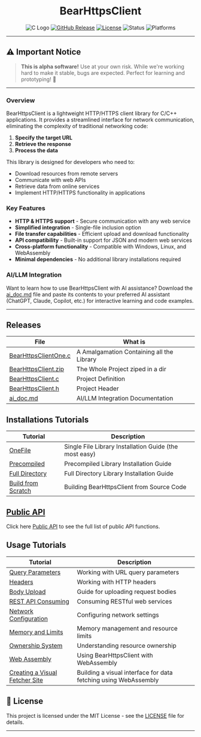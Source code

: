 <div align="center">

# BearHttpsClient
![C Logo](https://img.shields.io/badge/BearHttpsClient-0.6.0-blue?style=for-the-badge&logo=c)
[![GitHub Release](https://img.shields.io/github/release/OUIsolutions/BearHttpsClient.svg?style=for-the-badge)](https://github.com/OUIsolutions/BearHttpsClient/releases)
[![License](https://img.shields.io/badge/License-MIT-green.svg?style=for-the-badge)](https://github.com/OUIsolutions/BearHttpsClient/blob/main/LICENSE)
![Status](https://img.shields.io/badge/Status-Alpha-orange?style=for-the-badge)
![Platforms](https://img.shields.io/badge/Platforms-Windows%20|%20Linux%20|%20WebAssembly-lightgrey?style=for-the-badge)

</div>

---

## ⚠️ Important Notice

> **This is alpha software!** Use at your own risk. While we're working hard to make it stable, bugs are expected. Perfect for learning and prototyping! 🧪

---

### Overview

BearHttpsClient is a lightweight HTTP/HTTPS client library for C/C++ applications. It provides a streamlined interface for network communication, eliminating the complexity of traditional networking code:

1. **Specify the target URL** 
2. **Retrieve the response**
3. **Process the data**

This library is designed for developers who need to:
- Download resources from remote servers
- Communicate with web APIs
- Retrieve data from online services
- Implement HTTP/HTTPS functionality in applications

### Key Features

- **HTTP & HTTPS support** - Secure communication with any web service
- **Simplified integration** - Single-file inclusion option
- **File transfer capabilities** - Efficient upload and download functionality
- **API compatibility** - Built-in support for JSON and modern web services
- **Cross-platform functionality** - Compatible with Windows, Linux, and WebAssembly
- **Minimal dependencies** - No additional library installations required

### AI/LLM Integration

Want to learn how to use BearHttpsClient with AI assistance? Download the [ai_doc.md](https://github.com/OUIsolutions/BearHttpsClient/releases/download/0.6.0/ai_doc.md) file and paste its contents to your preferred AI assistant (ChatGPT, Claude, Copilot, etc.) for interactive learning and code examples.

---

## Releases


|  **File**                                                                                                           | **What is**                                |
|---------------------------------------------------------------------------------------------------------------------|--------------------------------------------|
|[BearHttpsClientOne.c](https://github.com/OUIsolutions/BearHttpsClient/releases/download/0.6.0/BearHttpsClientOne.c) | A Amalgamation Containing all the Library  |
|[BearHttpsClient.zip](https://github.com/OUIsolutions/BearHttpsClient/releases/download/0.6.0/BearHttpsClient.zip)   | The Whole Project ziped in a dir           |
|[BearHttpsClient.c](https://github.com/OUIsolutions/BearHttpsClient/releases/download/0.6.0/BearHttpsClient.c)       | Project Definition                         |
|[BearHttpsClient.h](https://github.com/OUIsolutions/BearHttpsClient/releases/download/0.6.0/BearHttpsClient.h)       | Project Header                             |
|[ai_doc.md](https://github.com/OUIsolutions/BearHttpsClient/releases/download/0.6.0/ai_doc.md)       | AI/LLM Integration Documentation            |

## Installations Tutorials
| **Tutorial**                                                  | **Description**                                       |
|---------------------------------------------------------------|------------------------------------------------------ |
| [OneFile](docs/instalations/one_file.md)                      | Single File Library Installation Guide (the most easy)|
| [Precompiled](docs/instalations/precompiled.md)               | Precompiled Library Installation Guide                |
| [Full Directory](docs/instalations/full_dir.md)               | Full Directory Library Installation Guide             |
| [Build from Scratch](docs/instalations/build_from_scratch.md) | Building BearHttpsClient from Source Code             | 

## [Public API](docs/public_api.md)
Click here [Public API](docs/public_api.md) to see the full list of public API functions.

## Usage Tutorials 

| **Tutorial**                                                    | **Description**                                         |
|-----------------------------------------------------------------|---------------------------------------------------------|
| [Query Parameters](docs/tutorials/query_param.md)              | Working with URL query parameters                       |
| [Headers](docs/tutorials/headers.md)                           | Working with HTTP headers                               |
| [Body Upload](docs/tutorials/body_upload.md)                   | Guide for uploading request bodies                     |
| [REST API Consuming](docs/tutorials/rest_api_consuming.md)      | Consuming RESTful web services                          |
| [Network Configuration](docs/tutorials/network_configuration.md) | Configuring network settings                          |
| [Memory and Limits](docs/tutorials/memory_and_limits.md)       | Memory management and resource limits                   |
| [Ownership System](docs/tutorials/ownership_system.md)         | Understanding resource ownership                        |
| [Web Assembly](docs/tutorials/web_assembly.md)                 | Using BearHttpsClient with WebAssembly                 |
| [Creating a Visual Fetcher Site](docs/tutorials/creating_a_visual_fetcher_site.md) | Building a visual interface for data fetching using WebAssembly |

## 📄 License

This project is licensed under the MIT License - see the [LICENSE](LICENSE) file for details.

---


